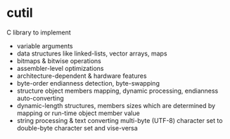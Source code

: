 # cutil
C library to implement
- variable arguments
- data structures like linked-lists, vector arrays, maps
- bitmaps & bitwise operations
- assembler-level optimizations
- architecture-dependent & hardware features
- byte-order endianness detection, byte-swapping
- structure object members mapping, dynamic processing, endianness auto-converting
- dynamic-length structures, members sizes which are determined by mapping or run-time object member value
- string processing & text converting multi-byte (UTF-8) character set to double-byte character set and vise-versa